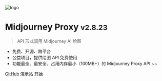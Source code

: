 ![logo](https://vip.123pan.cn/1816233029/mjproxy/logo.png)

# Midjourney Proxy <small>v2.8.23</small>

> API 形式调用 Midjourney AI 绘图

- 免费、开源、跨平台
- 公益项目，提供绘图 API 免费使用
- 功能最全、最安全、占用内存最小（100MB+）的 Midjourney Proxy API ~~

[GitHub](https://github.com/trueai-org/midjourney-proxy)
[演示站](https://ai.trueai.org)
[开始](https://dbccccccc.github.io/midjourney-proxy/#/?id=midjourney-proxy)